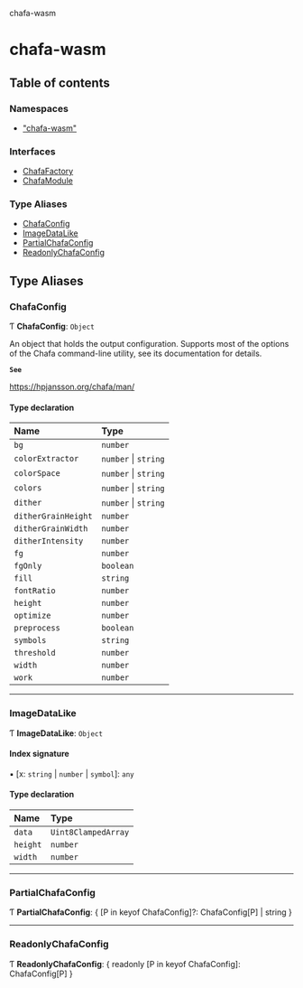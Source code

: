 chafa-wasm

# chafa-wasm

## Table of contents

### Namespaces

- ["chafa-wasm"](modules/chafa_wasm_.md)

### Interfaces

- [ChafaFactory](interfaces/ChafaFactory.md)
- [ChafaModule](interfaces/ChafaModule.md)

### Type Aliases

- [ChafaConfig](README.md#chafaconfig)
- [ImageDataLike](README.md#imagedatalike)
- [PartialChafaConfig](README.md#partialchafaconfig)
- [ReadonlyChafaConfig](README.md#readonlychafaconfig)

## Type Aliases

### ChafaConfig

Ƭ **ChafaConfig**: `Object`

An object that holds the output configuration.
Supports most of the options of the Chafa command-line utility, see its documentation for details.

**`See`**

https://hpjansson.org/chafa/man/

#### Type declaration

| Name | Type |
| :------ | :------ |
| `bg` | `number` |
| `colorExtractor` | `number` \| `string` |
| `colorSpace` | `number` \| `string` |
| `colors` | `number` \| `string` |
| `dither` | `number` \| `string` |
| `ditherGrainHeight` | `number` |
| `ditherGrainWidth` | `number` |
| `ditherIntensity` | `number` |
| `fg` | `number` |
| `fgOnly` | `boolean` |
| `fill` | `string` |
| `fontRatio` | `number` |
| `height` | `number` |
| `optimize` | `number` |
| `preprocess` | `boolean` |
| `symbols` | `string` |
| `threshold` | `number` |
| `width` | `number` |
| `work` | `number` |

___

### ImageDataLike

Ƭ **ImageDataLike**: `Object`

#### Index signature

▪ [x: `string` \| `number` \| `symbol`]: `any`

#### Type declaration

| Name | Type |
| :------ | :------ |
| `data` | `Uint8ClampedArray` |
| `height` | `number` |
| `width` | `number` |

___

### PartialChafaConfig

Ƭ **PartialChafaConfig**: \{ [P in keyof ChafaConfig]?: ChafaConfig[P] \| string }

___

### ReadonlyChafaConfig

Ƭ **ReadonlyChafaConfig**: \{ readonly [P in keyof ChafaConfig]: ChafaConfig[P] }
